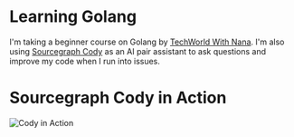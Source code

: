 # Learning Golang
I'm taking a beginner course on Golang by [TechWorld With Nana](https://youtu.be/yyUHQIec83I). I'm also using [Sourcegraph Cody](https://docs.sourcegraph.com/cody) as an AI pair assistant to ask questions and improve my code when I run into issues.

# Sourcegraph Cody in Action
![Cody in Action](https://asset.cloudinary.com/dj2rk2bpj/8a7bcd61e56875cf696dd71a6da4fe3f)